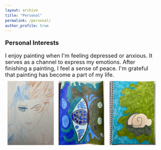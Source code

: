 ```yaml
---
layout: archive
title: "Personal"
permalink: /personal/
author_profile: true
---
```


<p style="font-size: 20px; font-weight: bold;">Personal Interests</p>


<html lang="en">
<head>
  <meta charset="UTF-8">
  <meta name="viewport" content="width=device-width, initial-scale=1.0">
  <title>Images with Text Above</title>
  <style>
    .container {
      display: flex;
      flex-direction: column;
      align-items: center;
      width: 100%;
      max-width: 1200px; /* 可以根据需要调整 */
      margin: 0 auto;
    }
    .text {
      width: 100%;
      text-align: left;
      margin-bottom: 10px;
      font-size: 18px; /* 根据需要调整 */
    }
    .images {
      display: flex;
      justify-content: space-around; /* 或者使用space-between, space-evenly, flex-start, flex-end等 */
      width: 100%;
    }
    .images img {
      max-width: 30%; /* 确保图片不会超出容器宽度 */
      height: auto;
    }
  </style>
</head>
<body>
  <div class="container">
    <div class="text">I enjoy painting when I'm feeling depressed or anxious. It serves as a channel to express my emotions. After finishing a painting, I feel a sense of peace. I'm grateful that painting has become a part of my life.</div>
    <div class="images">
      <img src="/images/paint_1.png" alt="Image 1">
      <img src="/images/paint_2.png" alt="Image 2">
      <img src="/images/paint_3.png" alt="Image 3">
    </div>
  </div>
</body>
</html>

